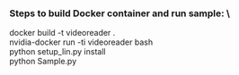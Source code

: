 ### Steps to build Docker container and run sample: \
docker build -t videoreader . \
nvidia-docker run -ti videoreader bash \
python setup_lin.py install \
python Sample.py